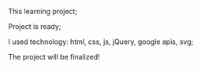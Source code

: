 This learning project;

Project is ready;

I used technology:
	html, css, js, jQuery, google apis, svg;
	
The project will be finalized!
